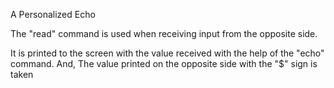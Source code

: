 A Personalized Echo

The "read" command is used when receiving input from the opposite side.

It is printed to the screen with the value received with the help of the "echo" command.
And, The value printed on the opposite side with the "$" sign is taken
